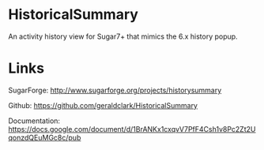 HistoricalSummary
=================

An activity history view for Sugar7+ that mimics the 6.x history popup.

Links
=================
SugarForge: http://www.sugarforge.org/projects/historysummary

Github: https://github.com/geraldclark/HistoricalSummary

Documentation: https://docs.google.com/document/d/1BrANKx1cxqvV7PfF4Csh1v8Pc2Zt2UqonzdQEuMGc8c/pub
